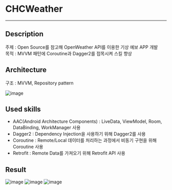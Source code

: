 # CHCWeather
<hr/>

## Description
주제 : Open Source를 참고해 OpenWeather API를 이용한 기상 예보 APP 개발   
목적 : MVVM 패턴에 Coroutine과 Dagger2를 접목시켜 스킬 향상

## Architecture

구조 : MVVM, Repository pattern


![image](https://user-images.githubusercontent.com/49948533/198835641-b8ee80ca-fc13-46de-a31f-952f0ac9c679.png)




## Used skills
* AAC(Android Architecture Components) : LiveData, ViewModel, Room, DataBinding, WorkManager 사용
* Dagger2 : Dependency Injection을 사용하기 위해 Dagger2를 사용
* Coroutine : Remote/Local 데이터를 처리하는 과정에서 비동기 구현을 위해 Coroutine 사용
* Retrofit : Remote Data를 가져오기 위해 Retrofit API 사용

## Result
![image](https://user-images.githubusercontent.com/49948533/198836112-7d0b925a-d689-404f-8a80-a09a6cee57da.png)
![image](https://user-images.githubusercontent.com/49948533/198836128-51b71678-5334-4794-850d-d5bfb72c7e23.png)
![image](https://user-images.githubusercontent.com/49948533/198836506-e54dd10f-1cf5-4f26-a015-2507ef38c634.png)



